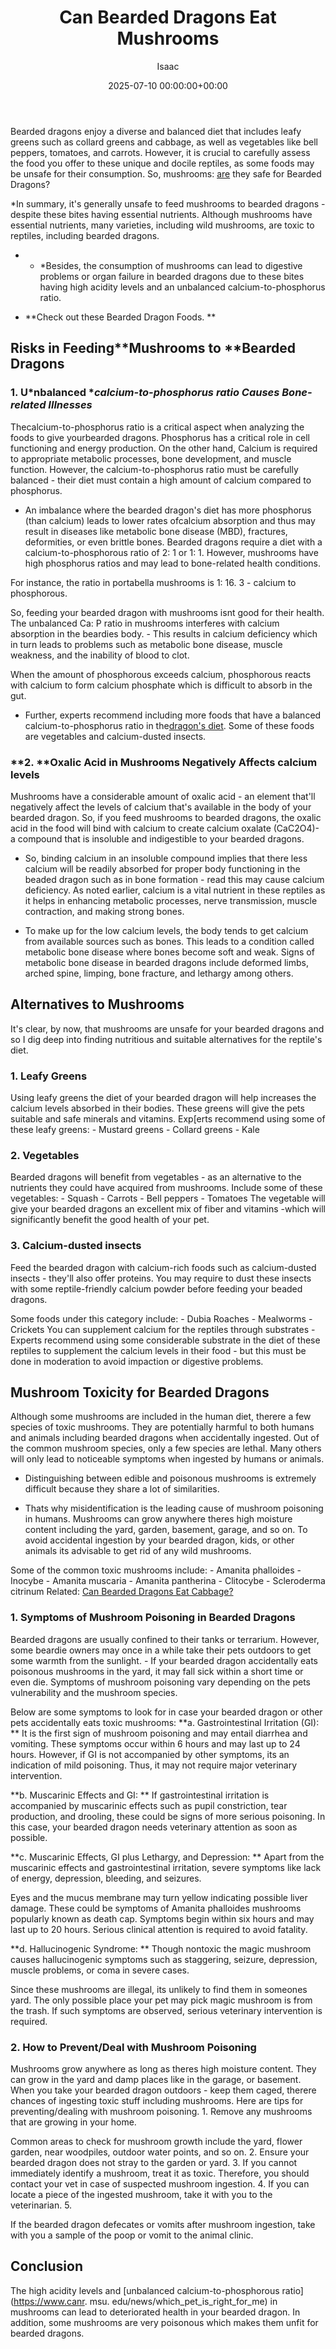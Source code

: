 ﻿---
title: Can Bearded Dragons Eat Mushrooms
description: Bearded dragons enjoy a diverse and balanced diet that includes leafy greens such as collard greens and cabbage , as well as vegetables like bell peppers,...
slug: /can-bearded-dragons-eat-mushrooms/
date: 2025-07-10 00:00:00+00:00
lastmod: 2025-07-10 00:00:00+03:00
author: Isaac
categories:
- Guide
- Lizard
tags:
- guide
- are
- mushroom
layout: post
---

Bearded dragons enjoy a diverse and balanced diet that includes leafy greens such as collard greens and cabbage, as well as vegetables like bell peppers, tomatoes, and carrots. However, it is crucial to carefully assess the food you offer to these unique and docile reptiles, as some foods may be unsafe for their consumption. So, mushrooms: [are](https://pestpolicy.com/are-blue-tailed-lizards-poisonous/) they safe for Bearded Dragons?

*In summary, it's generally unsafe to feed mushrooms to bearded dragons - despite these bites having essential nutrients. Although mushrooms have essential nutrients, many varieties, including wild mushrooms, are toxic to reptiles, including bearded dragons.

* - *Besides, the consumption of mushrooms can lead to digestive problems or organ failure in bearded dragons due to these bites having high acidity levels and an unbalanced calcium-to-phosphorus ratio.

* **Check out these Bearded Dragon Foods. **

##  Risks in Feeding**Mushrooms to ****Bearded Dragons**

###  **1. U***nbalanced **calcium-to-phosphorus ratio Causes Bone-related Illnesses*

Thecalcium-to-phosphorus ratio is a critical aspect when analyzing the foods to give yourbearded dragons. Phosphorus has a critical role in cell functioning and energy production. On the other hand, Calcium is required to appropriate metabolic processes, bone development, and muscle function. However, the calcium-to-phosphorus ratio must be carefully balanced - their diet must contain a high amount of calcium compared to phosphorus.

- An imbalance where the bearded dragon's diet has more phosphorus (than calcium) leads to lower rates ofcalcium absorption and thus may result in diseases like metabolic bone disease (MBD), fractures, deformities, or even brittle bones. Bearded dragons require a diet with a calcium-to-phosphorous ratio of 2: 1 or 1: 1. However, mushrooms have high phosphorus ratios and may lead to bone-related health conditions.

For instance, the ratio in portabella mushrooms is 1: 16. 3 - calcium to phosphorous.

So, feeding your bearded dragon with mushrooms isnt good for their health. The unbalanced Ca: P ratio in mushrooms interferes with calcium absorption in the beardies body. - This results in calcium deficiency which in turn leads to problems such as metabolic bone disease, muscle weakness, and the inability of blood to clot.

When the amount of phosphorous exceeds calcium, phosphorous reacts with calcium to form calcium phosphate which is difficult to absorb in the gut.

- Further, experts recommend including more foods that have a balanced calcium-to-phosphorus ratio in the[dragon's diet](https://pestpolicy.com/what-do-bearded-dragons-eat/). Some of these foods are vegetables and calcium-dusted insects.

###  **2. ****Oxalic Acid in Mushrooms Negatively Affects calcium levels**

Mushrooms have a considerable amount of oxalic acid - an element that'll negatively affect the levels of calcium that's available in the body of your bearded dragon. So, if you feed mushrooms to bearded dragons, the oxalic acid in the food will bind with calcium to create calcium oxalate (CaC2O4)- a compound that is insoluble and indigestible to your bearded dragons.

- So, binding calcium in an insoluble compound implies that there less calcium will be readily absorbed for proper body functioning in the beaded dragon such as in bone formation - read this may cause calcium deficiency. As noted earlier, calcium is a vital nutrient in these reptiles as it helps in enhancing metabolic processes, nerve transmission, muscle contraction, and making strong bones.

- To make up for the low calcium levels, the body tends to get calcium from available sources such as bones. This leads to a condition called metabolic bone disease where bones become soft and weak. Signs of metabolic bone disease in bearded dragons include deformed limbs, arched spine, limping, bone fracture, and lethargy among others.

##  Alternatives to Mushrooms

It's clear, by now, that mushrooms are unsafe for your bearded dragons and so I dig deep into finding nutritious and suitable alternatives for the reptile's diet.

###  1. Leafy Greens

Using leafy greens the diet of your bearded dragon will help increases the calcium levels absorbed in their bodies. These greens will give the pets suitable and safe minerals and vitamins. Exp[erts recommend using some of these leafy greens: - Mustard greens - Collard greens - Kale

###  2. Vegetables

Bearded dragons will benefit from vegetables - as an alternative to the nutrients they could have acquired from mushrooms. Include some of these vegetables: - Squash - Carrots - Bell peppers - Tomatoes The vegetable will give your bearded dragons an excellent mix of fiber and vitamins -which will significantly benefit the good health of your pet.

###  3. Calcium-dusted insects

Feed the bearded dragon with calcium-rich foods such as calcium-dusted insects - they'll also offer proteins. You may require to dust these insects with some reptile-friendly calcium powder before feeding your beaded dragons.

Some foods under this category include: - Dubia Roaches - Mealworms - Crickets You can supplement calcium for the reptiles through substrates - Experts recommend using some considerable substrate in the diet of these reptiles to supplement the calcium levels in their food - but this must be done in moderation to avoid impaction or digestive problems.

##  **Mushroom Toxicity for Bearded Dragons**

Although some mushrooms are included in the human diet, therere a few species of toxic mushrooms. They are potentially harmful to both humans and animals including bearded dragons when accidentally ingested. Out of the common mushroom species, only a few species are lethal. Many others will only lead to noticeable symptoms when ingested by humans or animals.

- Distinguishing between edible and poisonous mushrooms is extremely difficult because they share a lot of similarities.

- Thats why misidentification is the leading cause of mushroom poisoning in humans. Mushrooms can grow anywhere theres high moisture content including the yard, garden, basement, garage, and so on. To avoid accidental ingestion by your bearded dragon, kids, or other animals its advisable to get rid of any wild mushrooms.

Some of the common toxic mushrooms include: - Amanita phalloides - Inocybe - Amanita muscaria - Amanita pantherina - Clitocybe - Scleroderma citrinum Related: [Can Bearded Dragons Eat Cabbage? ](https://pestpolicy.com/can-bearded-dragons-eat-cabbage/)

###  **1. Symptoms of Mushroom Poisoning in Bearded Dragons**

Bearded dragons are usually confined to their tanks or terrarium. However, some beardie owners may once in a while take their pets outdoors to get some warmth from the sunlight. - If your bearded dragon accidentally eats poisonous mushrooms in the yard, it may fall sick within a short time or even die. Symptoms of mushroom poisoning vary depending on the pets vulnerability and the mushroom species.

Below are some symptoms to look for in case your bearded dragon or other pets accidentally eats toxic mushrooms: **a. Gastrointestinal Irritation (GI): ** It is the first sign of mushroom poisoning and may entail diarrhea and vomiting. These symptoms occur within 6 hours and may last up to 24 hours. However, if GI is not accompanied by other symptoms, its an indication of mild poisoning. Thus, it may not require major veterinary intervention.

**b. Muscarinic Effects and GI: ** If gastrointestinal irritation is accompanied by muscarinic effects such as pupil constriction, tear production, and drooling, these could be signs of more serious poisoning. In this case, your bearded dragon needs veterinary attention as soon as possible.

**c. Muscarinic Effects, GI plus Lethargy, and Depression: ** Apart from the muscarinic effects and gastrointestinal irritation, severe symptoms like lack of energy, depression, bleeding, and seizures.

Eyes and the mucus membrane may turn yellow indicating possible liver damage. These could be symptoms of Amanita phalloides mushrooms popularly known as death cap. Symptoms begin within six hours and may last up to 20 hours. Serious clinical attention is required to avoid fatality.

**d. Hallucinogenic Syndrome: ** Though nontoxic the magic mushroom causes hallucinogenic symptoms such as staggering, seizure, depression, muscle problems, or coma in severe cases.

Since these mushrooms are illegal, its unlikely to find them in someones yard. The only possible place your pet may pick magic mushroom is from the trash. If such symptoms are observed, serious veterinary intervention is required.

###  **2. How to Prevent/Deal with Mushroom Poisoning**

Mushrooms grow anywhere as long as theres high moisture content. They can grow in the yard and damp places like in the garage, or basement. When you take your bearded dragon outdoors - keep them caged, therere chances of ingesting toxic stuff including mushrooms. Here are tips for preventing/dealing with mushroom poisoning. 1. Remove any mushrooms that are growing in your home.

Common areas to check for mushroom growth include the yard, flower garden, near woodpiles, outdoor water points, and so on. 2. Ensure your bearded dragon does not stray to the garden or yard. 3. If you cannot immediately identify a mushroom, treat it as toxic. Therefore, you should contact your vet in case of suspected mushroom ingestion. 4. If you can locate a piece of the ingested mushroom, take it with you to the veterinarian. 5.

If the bearded dragon defecates or vomits after mushroom ingestion, take with you a sample of the poop or vomit to the animal clinic.

##  **Conclusion**

The high acidity levels and [unbalanced calcium-to-phosphorous ratio](https://www.canr. msu. edu/news/which_pet_is_right_for_me) in mushrooms can lead to deteriorated health in your bearded dragon. In addition, some mushrooms are very poisonous which makes them unfit for bearded dragons.

